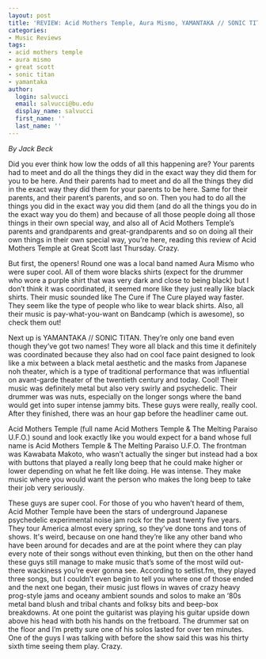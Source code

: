 ```yaml
---
layout: post
title: 'REVIEW: Acid Mothers Temple, Aura Mismo, YAMANTAKA // SONIC TITAN @ Great Scott'
categories:
- Music Reviews
tags:
- acid mothers temple
- aura mismo
- great scott
- sonic titan
- yamantaka
author:
  login: salvucci
  email: salvucci@bu.edu
  display_name: salvucci
  first_name: ''
  last_name: ''
---
```

_By Jack Beck_

Did you ever think how low the odds of all this happening are? Your parents had to meet and do all the things they did in the exact way they did them for you to be here. And their parents had to meet and do all the things they did in the exact way they did them for your parents to be here. Same for their parents, and their parent’s parents, and so on. Then you had to do all the things you did in the exact way you did them (and do all the things you do in the exact way you do them) and because of all those people doing all those things in their own special way, and also all of Acid Mothers Temple’s parents and grandparents and great-grandparents and so on doing all their own things in their own special way, you’re here, reading this review of Acid Mothers Temple at Great Scott last Thursday. Crazy.

But first, the openers! Round one was a local band named Aura Mismo who were super cool. All of them wore blacks shirts (expect for the drummer who wore a purple shirt that was very dark and close to being black) but I don’t think it was coordinated, it seemed more like they just really like black shirts. Their music sounded like The Cure if The Cure played way faster. They seem like the type of people who like to wear black shirts. Also, all their music is pay-what-you-want on Bandcamp (which is awesome), so check them out!

Next up is YAMANTAKA // SONIC TITAN. They’re only one band even though they’ve got two names! They wore all black and this time it definitely was coordinated because they also had on cool face paint designed to look like a mix between a black metal aesthetic and the masks from Japanese noh theater, which is a type of traditional performance that was influential on avant-garde theater of the twentieth century and today. Cool! Their music was definitely metal but also very swirly and psychedelic. Their drummer was was nuts, especially on the longer songs where the band would get into super intense jammy bits. These guys were really, really cool. After they finished, there was an hour gap before the headliner came out.

Acid Mothers Temple (full name Acid Mothers Temple & The Melting Paraiso U.F.O.) sound and look exactly like you would expect for a band whose full name is Acid Mothers Temple & The Melting Paraiso U.F.O. The frontman was Kawabata Makoto, who wasn’t actually the singer but instead had a box with buttons that played a really long beep that he could make higher or lower depending on what he felt like doing. He was intense. They make music where you would want the person who makes the long beep to take their job very seriously.

These guys are super cool. For those of you who haven’t heard of them, Acid Mother Temple have been the stars of underground Japanese psychedelic experimental noise jam rock for the past twenty five years. They tour America almost every spring, so they’ve done tons and tons of shows. It's weird, because on one hand they’re like any other band who have been around for decades and are at the point where they can play every note of their songs without even thinking, but then on the other hand these guys still manage to make music that’s some of the most wild out-there wackiness you’re ever gonna see. According to setlist.fm, they played three songs, but I couldn’t even begin to tell you where one of those ended and the next one began, their music just flows in waves of crazy heavy prog-style jams and oceany ambient sounds and solos to make an ‘80s metal band blush and tribal chants and folksy bits and beep-box breakdowns. At one point the guitarist was playing his guitar upside down above his head with both his hands on the fretboard. The drummer sat on the floor and I’m pretty sure one of his solos lasted for over ten minutes. One of the guys I was talking with before the show said this was his thirty sixth time seeing them play. Crazy.